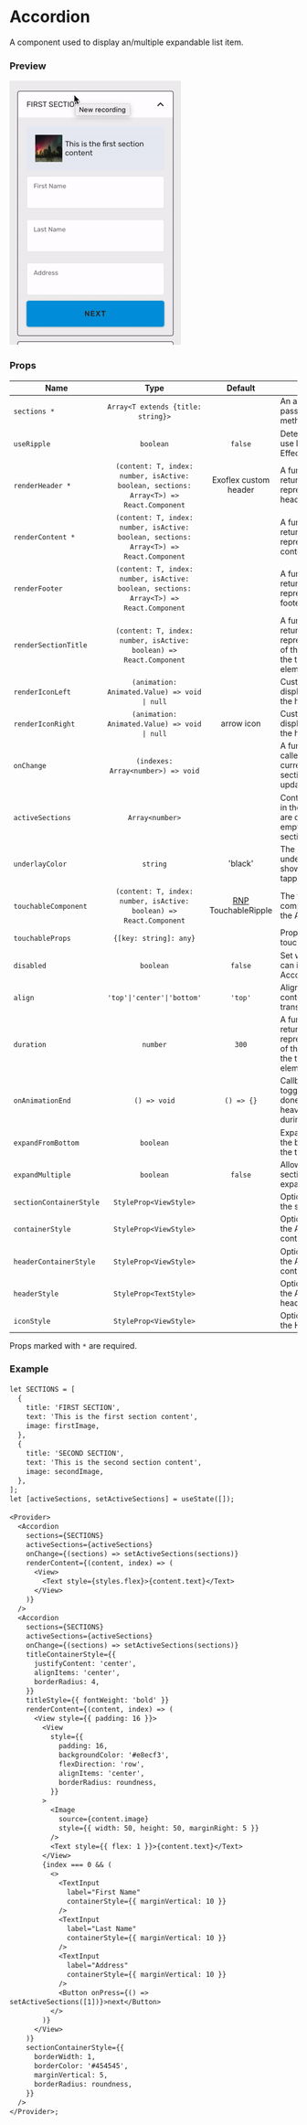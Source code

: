 # Accordion

A component used to display an/multiple expandable list item.

### Preview

![accordion_preview](../assets/accordion_preview.gif)

### Props

| Name                    |                                          Type                                           |                                Default                                 | Description                                                                                                    |
| ----------------------- | :-------------------------------------------------------------------------------------: | :--------------------------------------------------------------------: | -------------------------------------------------------------------------------------------------------------- |
| `sections *`            |                           `Array<T extends {title: string}>`                            |                                                                        | An array of sections passed to the render methods. In order                                                    |
| `useRipple`             |                                        `boolean`                                        |                                `false`                                 | Determine whether to use Material Ripple Effect or not.                                                        |
| `renderHeader *`        | `(content: T, index: number, isActive: boolean, sections: Array<T>) => React.Component` |                         Exoflex custom header                          | A function that should return a renderable representing the header.                                            |
| `renderContent *`       | `(content: T, index: number, isActive: boolean, sections: Array<T>) => React.Component` |                                                                        | A function that should return a renderable representing the content.                                           |
| `renderFooter`          | `(content: T, index: number, isActive: boolean, sections: Array<T>) => React.Component` |                                                                        | A function that should return a renderable representing the footer.                                            |
| `renderSectionTitle`    |           `(content: T, index: number, isActive: boolean) => React.Component`           |                                                                        | A function that should return a renderable representing the title of the section outside the touchable element |
| `renderIconLeft`        |                      `(animation: Animated.Value) => void \| null`                      |                                                                        | Custom icon to be display on the left of the header.                                                           |
| `renderIconRight`       |                      `(animation: Animated.Value) => void \| null`                      |                               arrow icon                               | Custom icon to be display on the right of the header.                                                          |
| `onChange`              |                           `(indexes: Array<number>) => void`                            |                                                                        | A function that is called when the currently active section(s) are updated.                                    |
| `activeSections`        |                                     `Array<number>`                                     |                                                                        | Control which indices in the sections array are currently open. If empty, closes all sections.                 |
| `underlayColor`         |                                        `string`                                         |                                'black'                                 | The color of the underlay that will show through when tapping on headers.                                      |
| `touchableComponent`    |           `(content: T, index: number, isActive: boolean) => React.Component`           | [RNP](https://callstack.github.io/react-native-paper/) TouchableRipple | The touchable component used in the Accordion.                                                                 |
| `touchableProps`        |                                 `{[key: string]: any}`                                  |                                                                        | Properties for the touchableComponent.                                                                         |
| `disabled`              |                                        `boolean`                                        |                                `false`                                 | Set whether the user can interact with the Accordion                                                           |
| `align`                 |                               `'top'\|'center'\|'bottom'`                               |                                `'top'`                                 | Alignment of the content when transitioning                                                                    |
| `duration`              |                                        `number`                                         |                                 `300`                                  | A function that should return a renderable representing the title of the section outside the touchable element |
| `onAnimationEnd`        |                                      `() => void`                                       |                               `() => {}`                               | Callback when the toggle animation is done. Useful to avoid heavy layouting work during the animation.         |
| `expandFromBottom`      |                                        `boolean`                                        |                                                                        | Expand content from the bottom instead of the top.                                                             |
| `expandMultiple`        |                                        `boolean`                                        |                                `false`                                 | Allow more than one section to be expanded.                                                                    |
| `sectionContainerStyle` |                                 `StyleProp<ViewStyle>`                                  |                                                                        | Optional styling for the section container.                                                                    |
| `containerStyle`        |                                 `StyleProp<ViewStyle>`                                  |                                                                        | Optional styling for the Accordion container.                                                                  |
| `headerContainerStyle`  |                                 `StyleProp<ViewStyle>`                                  |                                                                        | Optional styling for the Accordion header container.                                                           |
| `headerStyle`           |                                 `StyleProp<TextStyle>`                                  |                                                                        | Optional styling for the Accordion header.                                                                     |
| `iconStyle`             |                                 `StyleProp<ViewStyle>`                                  |                                                                        | Optional styling for the Header icon.                                                                          |

Props marked with `*` are required.

### Example

```tsx
let SECTIONS = [
  {
    title: 'FIRST SECTION',
    text: 'This is the first section content',
    image: firstImage,
  },
  {
    title: 'SECOND SECTION',
    text: 'This is the second section content',
    image: secondImage,
  },
];
let [activeSections, setActiveSections] = useState([]);

<Provider>
  <Accordion
    sections={SECTIONS}
    activeSections={activeSections}
    onChange={(sections) => setActiveSections(sections)}
    renderContent={(content, index) => (
      <View>
        <Text style={styles.flex}>{content.text}</Text>
      </View>
    )}
  />
  <Accordion
    sections={SECTIONS}
    activeSections={activeSections}
    onChange={(sections) => setActiveSections(sections)}
    titleContainerStyle={{
      justifyContent: 'center',
      alignItems: 'center',
      borderRadius: 4,
    }}
    titleStyle={{ fontWeight: 'bold' }}
    renderContent={(content, index) => (
      <View style={{ padding: 16 }}>
        <View
          style={{
            padding: 16,
            backgroundColor: '#e8ecf3',
            flexDirection: 'row',
            alignItems: 'center',
            borderRadius: roundness,
          }}
        >
          <Image
            source={content.image}
            style={{ width: 50, height: 50, marginRight: 5 }}
          />
          <Text style={{ flex: 1 }}>{content.text}</Text>
        </View>
        {index === 0 && (
          <>
            <TextInput
              label="First Name"
              containerStyle={{ marginVertical: 10 }}
            />
            <TextInput
              label="Last Name"
              containerStyle={{ marginVertical: 10 }}
            />
            <TextInput
              label="Address"
              containerStyle={{ marginVertical: 10 }}
            />
            <Button onPress={() => setActiveSections([1])}>next</Button>
          </>
        )}
      </View>
    )}
    sectionContainerStyle={{
      borderWidth: 1,
      borderColor: '#454545',
      marginVertical: 5,
      borderRadius: roundness,
    }}
  />
</Provider>;
```
